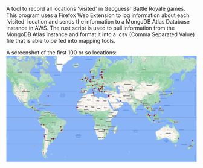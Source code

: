 A tool to record all locations 'visited' in Geoguessr Battle Royale games. This program uses a Firefox Web Extension to log information about each 'visited' location and sends the information to a MongoDB Atlas Database instance in AWS. The rust script is used to pull information from the MongoDB Atlas instance and format it into a .csv (Comma Separated Value) file that is able to be fed into mapping tools. 

A screenshot of the first 100 or so locations:
![Image not available](rounds.png)